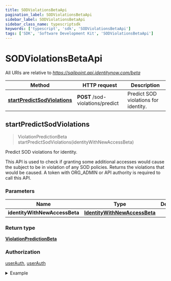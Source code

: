 ```yaml
---
title: SODViolationsBetaApi
pagination_label: SODViolationsBetaApi
sidebar_label: SODViolationsBetaApi
sidebar_class_name: typescriptsdk
keywords: ['typescript', 'sdk', 'SODViolationsBetaApi'] 
tags: ['SDK', 'Software Development Kit', 'SODViolationsBetaApi']
---
```


# SODViolationsBetaApi

All URIs are relative to *https://sailpoint.api.identitynow.com/beta*

Method | HTTP request | Description
------------- | ------------- | -------------
[**startPredictSodViolations**](SODViolationsBetaApi.md#startPredictSodViolations) | **POST** /sod-violations/predict | Predict SOD violations for identity.



## startPredictSodViolations

> ViolationPredictionBeta startPredictSodViolations(identityWithNewAccessBeta)

Predict SOD violations for identity.

This API is used to check if granting some additional accesses would cause the subject to be in violation of any SOD policies. Returns the violations that would be caused.  A token with ORG_ADMIN or API authority is required to call this API.

### Parameters


Name | Type | Description  | Notes
------------- | ------------- | ------------- | -------------
 **identityWithNewAccessBeta** | [**IdentityWithNewAccessBeta**](../Models/IdentityWithNewAccessBeta.md)|  | 

### Return type

[**ViolationPredictionBeta**](../Models/ViolationPredictionBeta.md)

### Authorization

[userAuth](https://developer.sailpoint.com/docs/api/v3/identity-security-cloud-v-3-api#authentication), [userAuth](https://developer.sailpoint.com/docs/api/v3/identity-security-cloud-v-3-api#authentication)

<details>
<summary>Example</summary>

```javascript
import { Configuration, SODViolationsBetaApi, IdentityWithNewAccessBeta } from "sailpoint-api-client";
const apiConfig = new Configuration();
const sODViolationsBetaApi = new SODViolationsBetaApi(apiConfig);

{
  "violationContexts" : [ {
    "conflictingAccessCriteria" : {
      "leftCriteria" : {
        "criteriaList" : [ {
          "type" : "ENTITLEMENT",
          "id" : "2c9180866166b5b0016167c32ef31a66",
          "existing" : true
        }, {
          "type" : "ENTITLEMENT",
          "id" : "2c9180866166b5b0016167c32ef31a67",
          "existing" : false
        } ]
      },
      "rightCriteria" : {
        "criteriaList" : [ {
          "type" : "ENTITLEMENT",
          "id" : "2c9180866166b5b0016167c32ef31a66",
          "existing" : true
        }, {
          "type" : "ENTITLEMENT",
          "id" : "2c9180866166b5b0016167c32ef31a67",
          "existing" : false
        } ]
      }
    },
    "policy" : {
      "type" : "ENTITLEMENT"
    }
  }, {
    "conflictingAccessCriteria" : {
      "leftCriteria" : {
        "criteriaList" : [ {
          "type" : "ENTITLEMENT",
          "id" : "2c9180866166b5b0016167c32ef31a66",
          "existing" : true
        }, {
          "type" : "ENTITLEMENT",
          "id" : "2c9180866166b5b0016167c32ef31a67",
          "existing" : false
        } ]
      },
      "rightCriteria" : {
        "criteriaList" : [ {
          "type" : "ENTITLEMENT",
          "id" : "2c9180866166b5b0016167c32ef31a66",
          "existing" : true
        }, {
          "type" : "ENTITLEMENT",
          "id" : "2c9180866166b5b0016167c32ef31a67",
          "existing" : false
        } ]
      }
    },
    "policy" : {
      "type" : "ENTITLEMENT"
    }
  } ]
}


const identityWithNewAccessBeta : IdentityWithNewAccessBeta = 

try {
    const val = await sODViolationsBetaApi.startPredictSodViolations(identityWithNewAccessBeta);
    
    // Below is a request that includes all optional parameters      
    // const val = await sODViolationsBetaApi.startPredictSodViolations(identityWithNewAccessBeta);
    console.log('API called successfully. Returned data: ' + val.data);
    
} catch (error) {
    console.error('Error occurred while calling API: ', error);
}
```
</details>

